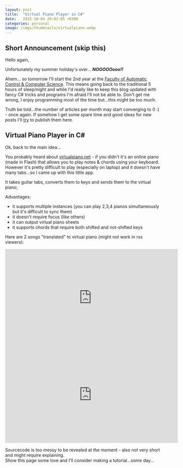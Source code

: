 ```yaml
---
layout: post
title:  "Virtual Piano Player in C#"
date:   2015-10-04 20:02:05 +0300
categories: personal
image: /imgs/thumbnails/virtualpiano.webp
---
```


## Short Announcement (skip this)

Hello again,

Unfortunately my summer holiday's over... _**NOOOOOooo!!**_

Ahem... so tomorrow I'll start the 2nd year at the <u>Faculty of Automatic Control & Computer Science</u>. This means going back to the traditional 5 hours of sleep/night and while I'd really like to keep this blog updated with fancy C# tricks and programs I'm afraid I'll not be able to. Don't get me wrong, I enjoy programming most of the time but...this might be too much.

Truth be told...the number of articles per month may start converging to 0 :( - once again. If somehow I get some spare time and good ideas for new posts I'll <u>try</u> to publish them here.

## Virtual Piano Player in C#

Ok, back to the main idea...

You probably heard about <u>virtualpiano.net</u> - if you didn't it's an online piano (made in Flash) that allows you to play notes & chords using your keyboard. However it's pretty difficult to play (especially on laptop) and it doesn't have many tabs...so I came up with this little app.

It takes guitar tabs, converts them to keys and sends them to the virtual piano;

Advantages:

*   it supports multiple instances (you can play 2,3,4 pianos simultaneously but it's difficult to sync them)
*   it doesn't require focus (like others)
*   it can output virtual piano sheets
*   it supports chords that require both shifted and not-shifted keys

Here are 2 songs "translated" to virtual piano (might not work in rss viewers):

<iframe src="https://www.youtube.com/embed/A_SvOsk2mlc" allowfullscreen="" frameborder="0" height="315" width="560"></iframe>

<iframe src="https://www.youtube.com/embed/-B5yzsmUvgk" allowfullscreen="" frameborder="0" height="315" width="560"></iframe>

Sourcecode is too messy to be revealed at the moment - also not very short and might require explaining.  
Show this page some love and I'll consider making a tutorial...some day...